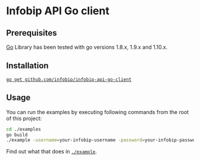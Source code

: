# Infobip API Go client

## Prerequisites

[Go](https://golang.org/)
Library has been tested with go versions 1.8.x, 1.9.x and 1.10.x.

## Installation

[`go get github.com/infobip/infobip-api-go-client`](https://golang.org/cmd/go/#hdr-Download_and_install_packages_and_dependencies)

## Usage

You can run the examples by executing following commands from the root of this project:
```bash
cd ./examples
go build
./example -username=your-infobip-username -password=your-infobip-password -phone=destination-phone-number
```

Find out what that does in [`./example`](./example).